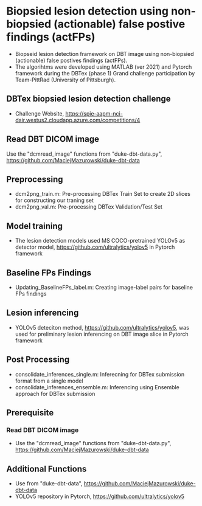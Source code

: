 # Biopsied lesion detection using non-biopsied (actionable) false postive findings (actFPs)
- Biopseid lesion detection framework on DBT image using non-biopsied (actionable) false postives findings (actFPs). 
- The algorihtms were developed using MATLAB (ver 2021) and Pytorch framework during the DBTex (phase 1) Grand challenge participation by Team-PittRad (University of Pittsburgh).


## DBTex biopsied lesion detection challenge
- Challenge Website, https://spie-aapm-nci-dair.westus2.cloudapp.azure.com/competitions/4

## Read DBT DICOM image
Use the "dcmread_image" functions from "duke-dbt-data.py",
https://github.com/MaciejMazurowski/duke-dbt-data

## Preprocessing
- dcm2png_train.m: Pre-processing DBTex Train Set to create 2D slices for constructing our traning set
- dcm2png_val.m: Pre-processing DBTex Validation/Test Set

## Model training
- The lesion detection models used MS COCO-pretrained YOLOv5 as detector model, https://github.com/ultralytics/yolov5 in Pytorch framework


## Baseline FPs Findings 
- Updating_BaselineFPs_label.m: Creating image-label pairs for baseline FPs findings


## Lesion inferencing
- YOLOv5 deteciton method, https://github.com/ultralytics/yolov5, was used for preliminary lesion inferencing on DBT image slice in Pytorch framework

## Post Processing
- consolidate_inferences_single.m: Inferecning for DBTex submission format from a single model 
- consolidate_inferences_ensemble.m: Inferencing using Ensemble approach for DBTex submission

## Prerequisite
### Read DBT DICOM image
- Use the "dcmread_image" functions from "duke-dbt-data.py", https://github.com/MaciejMazurowski/duke-dbt-data


## Additional Functions
- Use from "duke-dbt-data", https://github.com/MaciejMazurowski/duke-dbt-data
- YOLOv5 repository in Pytorch, https://github.com/ultralytics/yolov5
